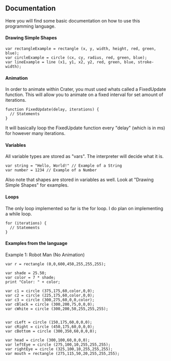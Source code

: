 ## Documentation
Here you will find some basic documentation on how to use this programming language.

#### Drawing Simple Shapes
```
var rectangleExample = rectangle (x, y, width, height, red, green, blue);
var circleExample = circle (cx, cy, radius, red, green, blue);
var lineExample = line (x1, y1, x2, y2, red, green, blue, stroke-width);
```

#### Animation
In order to animate within Crater, you must used whats called a FixedUpdate function. This will allow you to animate on a fixed interval for set amount of iterations.
```
function FixedUpdate(delay, iterations) {
  // Statements
}
```
It will basically loop the FixedUpdate function every "delay" (which is in ms) for however many iterations.

#### Variables
All variable types are stored as "vars". The interpreter will decide what it is.
```
var string = "Hello, World!" // Example of a String
var number = 1234 // Example of a Number
```
Also note that shapes are stored in variables as well. Look at "Drawing Simple Shapes" for examples.

#### Loops
The only loop implemented so far is the for loop. I do plan on implementing a while loop.
```
for (iterations) {
  // Statements
}
```

#### Examples from the language
Example 1: Robot Man (No Animation)
```
var r = rectangle (0,0,600,450,255,255,255);

var shade = 25.50;
var color = 7 * shade;
print "Color: " + color;

var c1 = circle (375,175,60,color,0,0);
var c2 = circle (225,175,60,color,0,0);
var c3 = circle (300,275,60,0,0,color);
var cBlack = circle (300,200,75,0,0,0);
var cWhite = circle (300,200,50,255,255,255);


var cLeft = circle (150,175,60,0,0,0);
var cRight = circle (450,175,60,0,0,0);
var cBottom = circle (300,350,60,0,0,0);

var head = circle (300,100,60,0,0,0);
var leftEye = circle (275,100,10,255,255,255);
var rightEye = circle (325,100,10,255,255,255);
var mouth = rectangle (275,115,50,20,255,255,255);
```

